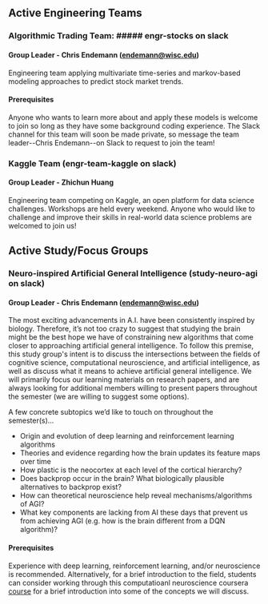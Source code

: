 ## Active Engineering Teams

### Algorithmic Trading Team: ##### engr-stocks on slack
#### Group Leader - Chris Endemann (endemann@wisc.edu)
Engineering team applying multivariate time-series and markov-based modeling approaches to predict stock market trends. 
#### Prerequisites
Anyone who wants to learn more about and apply these models is welcome to join so long as they have some background coding experience. The Slack channel for this team will soon be made private, so message the team leader--Chris Endemann--on Slack to request to join the team!

### Kaggle Team (engr-team-kaggle on slack)
#### Group Leader - Zhichun Huang
Engineering team competing on Kaggle, an open platform for data science challenges. Workshops are held every weekend. Anyone who would like to challenge and improve their skills in real-world data science problems are welcomed to join us!



## Active Study/Focus Groups

### Neuro-inspired Artificial General Intelligence (study-neuro-agi on slack)
#### Group Leader - Chris Endemann (endemann@wisc.edu)
The most exciting advancements in A.I. have been consistently inspired by biology. Therefore, it’s not too crazy to suggest that studying the brain might be the best hope we have of constraining new algorithms that come closer to approaching artificial general intelligence. To follow this premise, this study group's intent is to discuss the intersections between the fields of cognitive science, computational neuroscience, and artificial intelligence, as well as discuss what it means to achieve artificial general intelligence. We will primarily focus our learning materials on research papers, and are always looking for additional members willing to present papers throughout the semester (we are willing to suggest some options).

A few concrete subtopics we’d like to touch on throughout the semester(s)…
- Origin and evolution of deep learning and reinforcement learning algorithms
- Theories and evidence regarding how the brain updates its feature maps over time
- How plastic is the neocortex at each level of the cortical hierarchy?
- Does backprop occur in the brain? What biologically plausible alternatives to backprop exist?
- How can theoretical neuroscience help reveal mechanisms/algorithms of AGI?
- What key components are lacking from AI these days that prevent us from achieving AGI (e.g. how is the brain different from a DQN algorithm)?

#### Prerequisites
Experience with deep learning, reinforcement learning, and/or neuroscience is recommended. Alternatively, for a brief introduction to the field, students can consider working through this computatioanl neuroscience coursera [course](https://www.coursera.org/learn/computational-neuroscience#syllabus) for a brief introduction into some of the concepts we will discuss.
